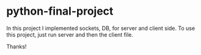 # python-final-project
In this project I implemented sockets, DB, for server and client side.
To use this project, just run server and then the client file.

Thanks!
